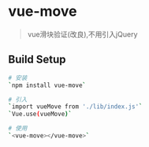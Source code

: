 # vue-move

> vue滑块验证(改良),不用引入jQuery

## Build Setup

``` bash
# 安装
`npm install vue-move`

# 引入
`import vueMove from './lib/index.js'`
`Vue.use(vueMove)`

# 使用
`<vue-move></vue-move>`
```

